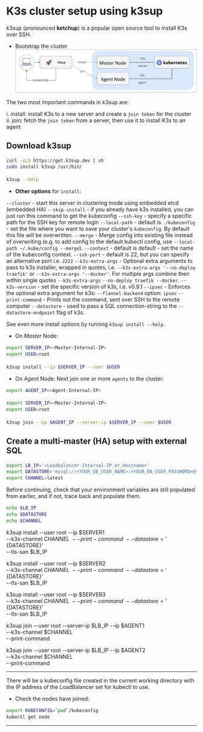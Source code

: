 # K3s cluster setup using k3sup

k3sup (pronounced **ketchup**) is a popular open source tool to install K3s over
SSH.

- Bootstrap the cluster
![k3sup Setup](../images/k3sup.jpg)

The two most important commands in k3sup are:

i. install: install K3s to a new server and create a `join token` for the cluster
ii. join: fetch the `join token` from a server, then use it to install K3s to an
agent

## Download k3sup

```sh
curl -sLS https://get.k3sup.dev | sh
sudo install k3sup /usr/bin/

k3sup --help
```

- **Other options** for `install`:

`--cluster` - start this server in clustering mode using embedded etcd (embedded
HA)
`--skip-install` - if you already have k3s installed, you can just run this command
to get the kubeconfig
`--ssh-key` - specify a specific path for the SSH key for remote login
`--local-path` - default is `./kubeconfig` - set the file where you want to save
your cluster's `kubeconfig`. By default this file will be overwritten.
`--merge` - Merge config into existing file instead of overwriting (e.g. to add
config to the default kubectl config, use `--local-path ~/.kube/config --merge`).
`--context` - default is default - set the name of the kubeconfig context.
`--ssh-port` - default is 22, but you can specify an alternative port i.e. `2222`
`--k3s-extra-args` - Optional extra arguments to pass to k3s installer, wrapped in
quotes, i.e. `--k3s-extra-args '--no-deploy traefik'` or `--k3s-extra-args '--docker'`.
For multiple args combine then within single quotes `--k3s-extra-args`
`--no-deploy traefik --docker`.
`--k3s-version` - set the specific version of k3s, i.e. v0.9.1
`--ipsec` - Enforces the optional extra argument for k3s: `--flannel-backend` option:
`ipsec`
`--print-command` - Prints out the command, sent over SSH to the remote computer
`--datastore` - used to pass a SQL connection-string to the `--datastore-endpoint`
flag of k3s.

See even more install options by running `k3sup install --help`.

- On *Master* Node:

```sh
export SERVER_IP=<Master-Internal-IP>
export USER=root

k3sup install --ip $SERVER_IP --user $USER
```

- On *Agent* Node:
Next join one or more `agents` to the cluster:

```sh
export AGENT_IP=<Agent-Internal-IP>

export SERVER_IP=<Master-Internal-IP>
export USER=root

k3sup join --ip $AGENT_IP --server-ip $SERVER_IP --user $USER
```

## Create a multi-master (HA) setup with external SQL

```sh
export LB_IP='<Loadbalancer-Internal-IP_or_Hostname>'
export DATASTORE='mysql://<YOUR_DB_USER_NAME>:<YOUR_DB_USER_PASSWORD>@tcp(<MySQL-Server-Internal-IP>:3306)/<YOUR_DB_NAME>'
export CHANNEL=latest
```

Before continuing, check that your environment variables are still populated from
earlier, and if not, trace back and populate them.

```sh
echo $LB_IP
echo $DATASTORE
echo $CHANNEL
```

k3sup install --user root --ip $SERVER1 \
--k3s-channel $CHANNEL \
--print-command \
--datastore='${DATASTORE}' \
--tls-san $LB_IP

k3sup install --user root --ip $SERVER2 \
--k3s-channel $CHANNEL \
--print-command \
--datastore='${DATASTORE}' \
--tls-san $LB_IP

k3sup install --user root --ip $SERVER3 \
--k3s-channel $CHANNEL \
--print-command \
--datastore='${DATASTORE}' \
--tls-san $LB_IP

k3sup join --user root --server-ip $LB_IP --ip $AGENT1 \
--k3s-channel $CHANNEL \
--print-command

k3sup join --user root --server-ip $LB_IP --ip $AGENT2 \
--k3s-channel $CHANNEL \
--print-command

---

There will be a kubeconfig file created in the current working directory with the
IP address of the LoadBalancer set for kubectl to use.

- Check the nodes have joined:

```sh
export KUBECONFIG=`pwd`/kubeconfig
kubectl get node
```

---
